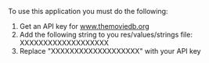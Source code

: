 To use this application you must do the following:
  1. Get an API key for www.themoviedb.org
  2. Add the following string to you res/values/strings file:
    <string name="the_movie_db_api_key">XXXXXXXXXXXXXXXXXXX</string>
  3. Replace "XXXXXXXXXXXXXXXXXXX" with your API key
